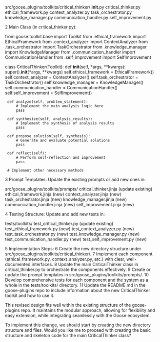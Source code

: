 src/goose_plugins/toolkits/critical_thinker/
**init**.py
critical_thinker.py
ethical_framework.py
context_analyzer.py
task_orchestrator.py
knowledge_manager.py
communication_handler.py
self_improvement.py

2 Main Class (in critical_thinker.py):

from goose.toolkit.base import Toolkit
from .ethical_framework import EthicalFramework
from .context_analyzer import ContextAnalyzer
from .task_orchestrator import TaskOrchestrator
from .knowledge_manager import KnowledgeManager
from .communication_handler import CommunicationHandler
from .self_improvement import SelfImprovement

class CriticalThinker(Toolkit):
def **init**(self, *args, \*\*kwargs):
super().**init**(*args, \*\*kwargs)
self.ethical_framework = EthicalFramework()
self.context_analyzer = ContextAnalyzer()
self.task_orchestrator = TaskOrchestrator()
self.knowledge_manager = KnowledgeManager()
self.communication_handler = CommunicationHandler()
self.self_improvement = SelfImprovement()

     def analyze(self, problem_statement):
         # Implement the main analysis logic here
         pass

     def synthesize(self, analysis_results):
         # Implement the synthesis of analysis results
         pass

     def propose_solution(self, synthesis):
         # Generate and evaluate potential solutions
         pass

     def reflect(self):
         # Perform self-reflection and improvement
         pass

     # Implement other necessary methods

3 Prompt Templates: Update the existing prompts or add new ones in:

src/goose_plugins/toolkits/prompts/
critical_thinker.jinja (update existing)
ethical_framework.jinja (new)
context_analyzer.jinja (new)
task_orchestrator.jinja (new)
knowledge_manager.jinja (new)
communication_handler.jinja (new)
self_improvement.jinja (new)

4 Testing Structure: Update and add new tests in:

tests/toolkits/
test_critical_thinker.py (update existing)
test_ethical_framework.py (new)
test_context_analyzer.py (new)
test_task_orchestrator.py (new)
test_knowledge_manager.py (new)
test_communication_handler.py (new)
test_self_improvement.py (new)

5 Implementation Steps:
6 Create the new directory structure under src/goose_plugins/toolkits/critical_thinker/.
7 Implement each component (ethical_framework.py, context_analyzer.py, etc.) with clear, well-documented interfaces.
8 Update the main CriticalThinker class in critical_thinker.py to orchestrate the components effectively.
9 Create or update the prompt templates in src/goose_plugins/toolkits/prompts/.
10 Develop comprehensive tests for each component and the system as a whole in the tests/toolkits/ directory.
11 Update the README.md in the goose-plugins repo to include information about the new CriticalThinker toolkit and how to use it.

This revised design fits well within the existing structure of the goose-plugins repo. It maintains the modular approach, allowing
for flexibility and easy extension, while integrating seamlessly with the Goose ecosystem.

To implement this change, we should start by creating the new directory structure and files. Would you like me to proceed with
creating the basic structure and skeleton code for the main CriticalThinker class?
